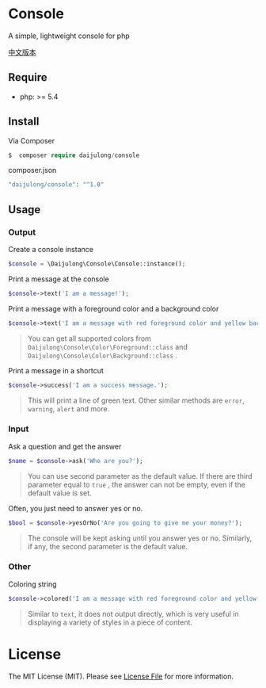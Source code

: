 # Console

A simple, lightweight console for php

[中文版本](README_CN.md) 

## Require

- php: >= 5.4

## Install

Via Composer

```php
$  composer require daijulong/console
```

composer.json

```php
"daijulong/console": "^1.0"
```


## Usage

### Output

Create a console instance

```php
$console = \Daijulong\Console\Console::instance();
```

Print a message at the console

```php
$console->text('I am a message!');
```

Print a message with a foreground color and a background color

```php
$console->text('I am a message with red foreground color and yellow background color.', 'red', 'yellow');
```

> You can get all supported colors from ```Daijulong\Console\Color\Foreground::class``` and ```Daijulong\Console\Color\Background::class``` .

Print a message in a shortcut

```php
$console->success('I am a success message.');
```

> This will print a line of green text. Other similar methods are ```error```, ```warning```, ```alert``` and more.

### Input

Ask a question and get the answer

```php
$name = $console->ask('Who are you?');
```

> You can use second parameter as the default value. If there are third parameter equal to ```true``` , the answer can not be empty, even if the default value is set.

Often, you just need to answer yes or no.

```php
$bool = $console->yesOrNo('Are you going to give me your money?');
```

> The console will be kept asking until you answer yes or no. Similarly, if any, the second parameter is the default value.

### Other

Coloring string

```php
$console->colored('I am a message with red foreground color and yellow background color.', 'red', 'yellow');
```

> Similar to ```text```, it does not output directly, which is very useful in displaying a variety of styles in a piece of content.

# License

The MIT License (MIT). Please see [License File](LICENSE.md) for more information.